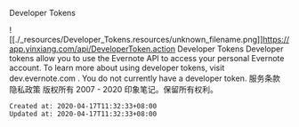 
Developer Tokens

![[./_resources/Developer_Tokens.resources/unknown_filename.png]]<https://app.yinxiang.com/api/DeveloperToken.action>
Developer Tokens Developer tokens allow you to use the Evernote API to access your personal Evernote account. To learn more about using developer tokens, visit dev.evernote.com . You do not currently have a developer token. 服务条款 隐私政策 版权所有 2007 - 2020 印象笔记。保留所有权利。

    Created at: 2020-04-17T11:32:33+08:00
    Updated at: 2020-04-17T11:32:33+08:00

